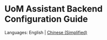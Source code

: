 # UoM Assistant Backend Configuration Guide

Languages: English | [Chinese (Simplified)](READMEs/zh_CN.md)